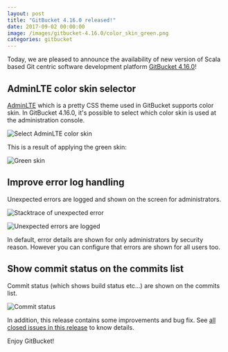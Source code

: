 ```yaml
---
layout: post
title: "GitBucket 4.16.0 released!"
date: 2017-09-02 00:00:00
image: /images/gitbucket-4.16.0/color_skin_green.png
categories: gitbucket
---
```


Today, we are pleased to announce the availability of new version of Scala based Git centric software development platform [GitBucket 4.16.0](https://github.com/gitbucket/gitbucket/releases/tag/4.16.0)!

## AdminLTE color skin selector

[AdminLTE](https://adminlte.io/) which is a pretty CSS theme used in GitBucket supports color skin. In GitBucket 4.16.0, it's possible to select which color skin is used at the administration console.

![Select AdminLTE color skin]({{site.baseurl}}/images/gitbucket-4.16.0/color_skin_setting.png)

This is a result of applying the green skin:

![Green skin]({{site.baseurl}}/images/gitbucket-4.16.0/color_skin_green.png)

## Improve error log handling

Unexpected errors are logged and shown on the screen for administrators.

![Stacktrace of unexpected error]({{site.baseurl}}/images/gitbucket-4.16.0/unexpected_error_stacktrace.png)

![Unexpected errors are logged]({{site.baseurl}}/images/gitbucket-4.16.0/unexpected_error_log.png)

In default, error details are shown for only administrators by security reason. However you can configure that errors are shown for all users too.

## Show commit status on the commits list

Commit status (which shows build status etc...) are shown on the commits list.

![Commit status]({{site.baseurl}}/images/gitbucket-4.16.0/commit_status.png)

In addition, this release contains some improvements and bug fix. See [all closed issues in this release](https://github.com/gitbucket/gitbucket/issues?q=is%3Aclosed+milestone%3A4.16.0) to know details.

Enjoy GitBucket!
